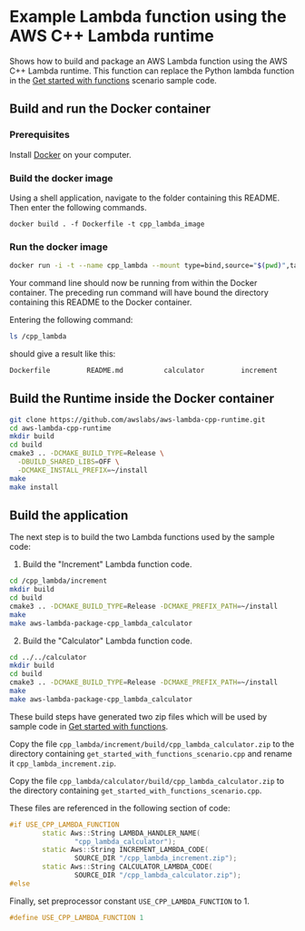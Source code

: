 # Example Lambda function using the AWS C++ Lambda runtime

Shows how to build and package an AWS Lambda function using the AWS C++ 
Lambda runtime. This function can replace the Python lambda function in the 
[Get started with functions](../get_started_with_functions_scenario.cpp) 
scenario sample code.

## Build and run the Docker container

### Prerequisites

Install [Docker](https://www.docker.com/) on your computer.

### Build the docker image

Using a shell application, navigate to the folder containing this README. 
Then enter the following commands.

```bashcd 
docker build . -f Dockerfile -t cpp_lambda_image
```

### Run the docker image

```bash
docker run -i -t --name cpp_lambda --mount type=bind,source="$(pwd)",target=/cpp_lambda cpp_lambda_image bash
```

Your command line should now be running from within the Docker container. 
The preceding run command will have bound the directory containing this 
README to the Docker container.

Entering the following command:

```bash
ls /cpp_lambda
```

should give a result like this:
```bash
Dockerfile         README.md          calculator         increment   
```

## Build the Runtime inside the Docker container

```bash
git clone https://github.com/awslabs/aws-lambda-cpp-runtime.git
cd aws-lambda-cpp-runtime
mkdir build
cd build
cmake3 .. -DCMAKE_BUILD_TYPE=Release \
  -DBUILD_SHARED_LIBS=OFF \
  -DCMAKE_INSTALL_PREFIX=~/install 
make
make install
```

## Build the application

The next step is to build the two Lambda functions used by the sample code:

1. Build the "Increment" Lambda function code.

```bash
cd /cpp_lambda/increment
mkdir build
cd build
cmake3 .. -DCMAKE_BUILD_TYPE=Release -DCMAKE_PREFIX_PATH=~/install
make
make aws-lambda-package-cpp_lambda_calculator
```

2. Build the "Calculator" Lambda function code.

```bash
cd ../../calculator
mkdir build
cd build
cmake3 .. -DCMAKE_BUILD_TYPE=Release -DCMAKE_PREFIX_PATH=~/install
make
make aws-lambda-package-cpp_lambda_calculator
```
These build steps have generated two zip files which will be used by sample 
code in [Get started with functions](../get_started_with_functions_scenario.cpp).

Copy the file `cpp_lambda/increment/build/cpp_lambda_calculator.zip` to the 
directory containing `get_started_with_functions_scenario.cpp` and rename it
`cpp_lambda_increment.zip`.

Copy the file `cpp_lambda/calculator/build/cpp_lambda_calculator.zip` to the
directory containing `get_started_with_functions_scenario.cpp`.

These files are referenced in the following section of code:

```cpp
#if USE_CPP_LAMBDA_FUNCTION
        static Aws::String LAMBDA_HANDLER_NAME(
                "cpp_lambda_calculator");
        static Aws::String INCREMENT_LAMBDA_CODE(
                SOURCE_DIR "/cpp_lambda_increment.zip");
        static Aws::String CALCULATOR_LAMBDA_CODE(
                SOURCE_DIR "/cpp_lambda_calculator.zip");
#else
```

Finally, set preprocessor constant `USE_CPP_LAMBDA_FUNCTION` to 1.

```cpp
#define USE_CPP_LAMBDA_FUNCTION 1
```